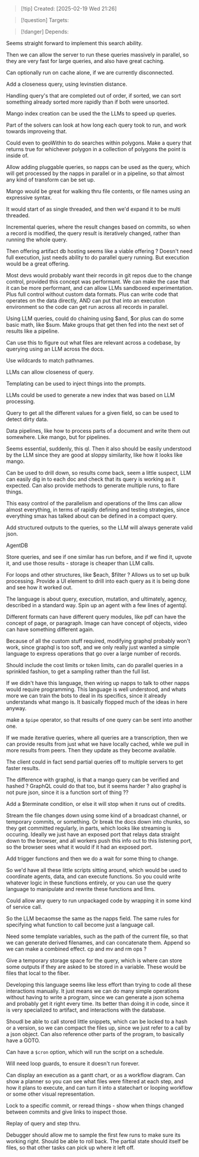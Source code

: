 
>[!tip] Created: [2025-02-19 Wed 21:26]

>[!question] Targets: 

>[!danger] Depends: 

Seems straight forward to implement this search ability.

Then we can allow the server to run these queries massively in parallel, so they are very fast for large queries, and also have great caching.

Can optionally run on cache alone, if we are currently disconnected.

Add a closeness query, using levinstien distance.

Handling query's that are completed out of order, if sorted, we can sort something already sorted more rapidly than if both were unsorted.

Mango index creation can be used the the LLMs to speed up queries.

Part of the solvers can look at how long each query took to run, and work towards improveing that.

Could even to geoWithin to do searches within polygons.  Make a query that returns true for whichever polygon in a collection of polygons the point is inside of.

Allow adding pluggable queries, so napps can be used as the query, which will get processed by the napps in parallel or in a pipeline, so that almost any kind of transform can be set up.

Mango would be great for walking thru file contents, or file names using an expressive syntax.

It would start of as single threaded, and then we'd expand it to be multi threaded.

Incremental queries, where the result changes based on commits, so when a record is modified, the query result is iteratively changed, rather than running the whole query.

Then offering artifact db hosting seems like a viable offering ?  Doesn't need full execution, just needs ability to do parallel query running.  But execution would be a great offering.

Most devs would probably want their records in git repos due to the change control, provided this concept was performant.  We can make the case that it can be more performant, and can allow LLMs sandboxed experimentation.  Plus full control without custom data formats.  Plus can write code that operates on the data directly, AND can put that into an execution environment so the code can get run across all records in parallel.

Using LLM queries, could do chaining using $and, $or plus can do some basic math, like $sum.
Make groups that get then fed into the next set of results like a pipeline.

Can use this to figure out what files are relevant across a codebase, by querying using an LLM across the docs.

Use wildcards to match pathnames.

LLMs can allow closeness of query.

Templating can be used to inject things into the prompts.

LLMs could be used to generate a new index that was based on LLM processing.

Query to get all the different values for a given field, so can be used to detect dirty data.

Data pipelines, like how to process parts of a document and write them out somewhere.
Like mango, but for pipelines.

Seems essential, suddenly, this ql.  Then it also should be easily understood by the LLM since they are good at sloppy similarity, like how it looks like mango.

Can be used to drill down, so results come back, seem a little suspect, LLM can easily dig in to each doc and check that its query is working as it expected.  Can also provide methods to generate multiple runs, to flare things.

This easy control of the parallelism and operations of the llms can allow almost everything, in terms of rapidly defining and testing strategies, since everything smax has talked about can be defined in a compact query.  

Add structured outputs to the queries, so the LLM will always generate valid json.

AgentDB

Store queries, and see if one similar has run before, and if we find it, upvote it, and use those results - storage is cheaper than LLM calls.

For loops and other structures, like $each, $filter ?
Allows us to set up bulk processing.
Provide a UI element to drill into each query as it is being done and see how it worked out.

The language is about query, execution, mutation, and ultimately, agency, described in a standard way.  Spin up an agent with a few lines of agentql.

Different formats can have different query modules, like pdf can have the concept of page, or paragraph.  Image can have concept of objects, video can have something different again.

Because of all the custom stuff required, modifying graphql probably won't work, since graphql is too soft, and we only really just wanted a simple language to express operations that go over a large number of records.

Should include the cost limits or token limits, can do parallel queries in a sprinkled fashion, to get a sampling rather than the full list.

If we didn't have this language, then wiring up napps to talk to other napps would require programming.  This language is well understood, and whats more we can train the bots to deal in its specifics, since it already understands what mango is.  It basically flopped much of the ideas in here anyway.

make a `$pipe` operator, so that results of one query can be sent into another one.

If we made iterative queries, where all queries are a transcription, then we can provide results from just what we have locally cached, while we pull in more results from peers.  Then they update as they become available.

The client could in fact send partial queries off to multiple servers to get faster results.

The difference with graphql, is that a mango query can be verified and hashed ?  GraphQL could do that too, but it seems harder ? also graphql is not pure json, since it is a function sort of thing ??

Add a $terminate condition, or else it will stop when it runs out of credits.

Stream the file changes down using some kind of a broadcast channel, or temporary commits, or something.  Or break the docs down into chunks, so they get committed regularly, in parts, which looks like streaming is occuring.  Ideally we just have an exposed port that relays data straight down to the browser, and all workers push this info out to this listening port, so the browser sees what it would if it had an exposed port.

Add trigger functions and then we do a wait for some thing to change.

So we'd have all these little scripts sitting around, which would be used to coordinate agents, data, and can execute functions.  So you could write whatever logic in these functions entirely, or you can use the query language to manipulate and rewrite these functions and llms.

Could allow any query to run unpackaged code by wrapping it in some kind of service call.

So the LLM becaomse the same as the napps field.  The same rules for specifying what function to call become just a language call.

Need some template variables, such as the path of the current file, so that we can generate derived filenames, and can concatenate them.
Append so we can make a combined effect.
cp and mv and rm ops ?

Give a temporary storage space for the query, which is where can store some outputs if they are asked to be stored in a variable.  These would be files that local to the fiber.

Developing this language seems like less effort than trying to code all these interactions manually.
It just means we can do many simple operations without having to write a program, since we can generate a json schema and probably get it right every time.
Its better than doing it in code, since it is very specialized to artifact, and interactions with the database.

Shoudl be able to call stored little snippets, which can be locked to a hash or a version, so we can compact the files up, since we just refer to a call by a json object.
Can also reference other parts of the program, to basically have a GOTO.

Can have a `$cron` option, which will run the script on a schedule.

Will need loop guards, to ensure it doesn't run forever.

Can display an execution as a gantt chart, or as a workflow diagram.  Can show a planner so you can see what files were filtered at each step, and how it plans to execute, and can turn it into a statechart or looping workflow or some other visual representation.

Lock to a specific commit, or reread things - show when things changed between commits and give links to inspect those.

Replay of query and step thru.

Debugger should allow me to sample the first few runs to make sure its working right.
Should be able to roll back.
The partial state should itself be files, so that other tasks can pick up where it left off.